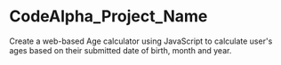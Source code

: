 # CodeAlpha_Project_Name
Create a web-based Age calculator using JavaScript to calculate user's ages based on their submitted date of birth, month and year. 
